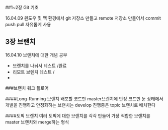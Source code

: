##1~2장 Git 기초

16.04.09
윈도우 및 맥 환경에서 git 저장소 만들고 remote 저장소 만들어서 commit push pull 자유롭게 사용



## 3장 브랜치

16.04.10
브랜치에 대한 개념 공부

- 브랜치를 나눠서 테스트 /완료
- 리모트 브렌치 테스트 /
- 


###브랜치 워크 플로어

####Long-Running 브랜치
	 배포할 코드만 master브랜치에 안정 코드만 둔 상태에서
	 개발을 진행하고 안정화하는 브랜치는 develop
	 진행중은 topic 브랜치로 배치한다
	 
####토픽 브랜치
	여러 토픽에 대한 브랜치를 각각 만들어 가장 적합한 브랜치를 master 브랜치와 merge하는 형식